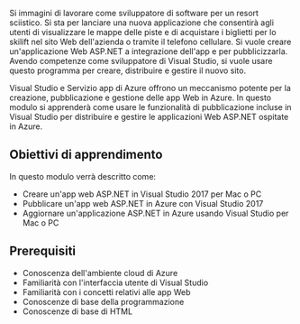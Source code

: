 Si immagini di lavorare come sviluppatore di software per un resort sciistico. Si sta per lanciare una nuova applicazione che consentirà agli utenti di visualizzare le mappe delle piste e di acquistare i biglietti per lo skilift nel sito Web dell'azienda o tramite il telefono cellulare. Si vuole creare un'applicazione Web ASP.NET a integrazione dell'app e per pubblicizzarla. Avendo competenze come sviluppatore di Visual Studio, si vuole usare questo programma per creare, distribuire e gestire il nuovo sito.

Visual Studio e Servizio app di Azure offrono un meccanismo potente per la creazione, pubblicazione e gestione delle app Web in Azure. In questo modulo si apprenderà come usare le funzionalità di pubblicazione incluse in Visual Studio per distribuire e gestire le applicazioni Web ASP.NET ospitate in Azure.

## <a name="learning-objectives"></a>Obiettivi di apprendimento

In questo modulo verrà descritto come:

- Creare un'app web ASP.NET in Visual Studio 2017 per Mac o PC
- Pubblicare un'app web ASP.NET in Azure con Visual Studio 2017
- Aggiornare un'applicazione ASP.NET in Azure usando Visual Studio per Mac o PC

## <a name="prerequisites"></a>Prerequisiti

- Conoscenza dell'ambiente cloud di Azure
- Familiarità con l'interfaccia utente di Visual Studio
- Familiarità con i concetti relativi alle app Web
- Conoscenze di base della programmazione
- Conoscenze di base di HTML
